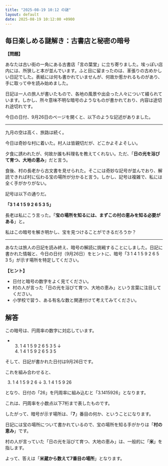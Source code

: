 ```yaml
---
title: "2025-08-19 10:12 の謎"
layout: default
date: 2025-08-19 10:12:00 +0900
---
```

## 毎日楽しめる謎解き：古書店と秘密の暗号

**【問題】**

あなたは古い街の一角にある古書店「言の葉堂」に立ち寄りました。埃っぽい店内には、所狭しと本が並んでいます。ふと目に留まったのは、革張りの古めかしい日記でした。表紙には何も書かれていませんが、何故か惹かれるものがあり、手に取って中を読み始めました。

日記は一人の旅人が書いたもので、各地の風景や出会った人々について綴られています。しかし、所々意味不明な暗号のようなものが書かれており、内容は途切れ途切れです。

今日の日付、9月26日のページを開くと、以下のような記述がありました。

---

九月の空は高く、旅路は続く。

今日は奇妙な村に着いた。村人は皆親切だが、どこかよそよそしい。

夕食に誘われたが、何故か誰も料理名を教えてくれない。ただ、「**日の光を浴びて育つ、大地の恵み**」だと言う。

食後、村の長老から古文書を見せられた。そこには奇妙な記号が並んでおり、解読できれば村に伝わる宝の場所が分かると言う。しかし、記号は複雑で、私には全く手がかりがない。

記号は以下の通りだ。

**「3 1 4 1 5 9 2 6 5 3 5」**

長老は私にこう言った。「**宝の場所を知るには、まずこの村の恵みを知る必要がある**」と。

私はこの暗号を解き明かし、宝を見つけることができるだろうか？

---

あなたは旅人の日記を読み終え、暗号の解読に挑戦することにしました。日記に書かれた情報と、今日の日付（9月26日）をヒントに、暗号「3 1 4 1 5 9 2 6 5 3 5」が示す場所を特定してください。

**【ヒント】**

*   日付と暗号の数字をよく見てください。
*   村の人が言った「日の光を浴びて育つ、大地の恵み」という言葉に注目してください。
*   小学校で習う、ある有名な数と関連付けて考えてみてください。

## 解答

この暗号は、円周率の数字に対応しています。

*   3.  1  4  1  5  9  2  6  5  3  5
    ↓
    3.  1  4  1  5  9  2  6  5  3  5

そして、日記が書かれた日付は9月26日です。

これを組み合わせると、

3.  1  4  1  5  9  2  6
    ↓
    3.  1  4  1  5  9  26

となり、日付の「26」を円周率に組み込むと「3.1415926」となります。

これは、円周率を小数点以下7桁まで表したものです。

したがって、暗号が示す場所は、「**7**」番目の何か、ということになります。

日記には宝の場所について書かれているので、宝の場所を知る手がかりは「**村の恵み**」です。

村の人が言っていた「日の光を浴びて育つ、大地の恵み」は、一般的に「**米**」を指します。

よって、答えは「**米蔵から数えて7番目の場所**」となります。
